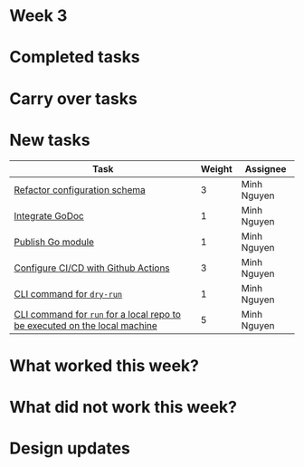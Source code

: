 # Week 3

# Completed tasks

# Carry over tasks

# New tasks

| Task                                                                                                                               | Weight | Assignee    |
| ---------------------------------------------------------------------------------------------------------------------------------- | ------ | ----------- |
| [Refactor configuration schema](https://github.com/CS6510-SEA-SP25/t3-cicd/issues/12)                                              | 3      | Minh Nguyen |
| [Integrate GoDoc](https://github.com/CS6510-SEA-SP25/t3-cicd/issues/13)                                                            | 1      | Minh Nguyen |
| [Publish Go module](https://github.com/CS6510-SEA-SP25/t3-cicd/issues/14)                                                          | 1      | Minh Nguyen |
| [Configure CI/CD with Github Actions](https://github.com/CS6510-SEA-SP25/t3-cicd/issues/15)                                        | 3      | Minh Nguyen |
| [CLI command for `dry-run`](https://github.com/CS6510-SEA-SP25/t3-cicd/issues/16)                                                  | 1      | Minh Nguyen |
| [CLI command for `run` for a local repo to be executed on the local machine](https://github.com/CS6510-SEA-SP25/t3-cicd/issues/17) | 5      | Minh Nguyen |

# What worked this week?

# What did not work this week?

# Design updates
